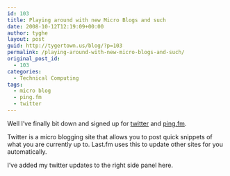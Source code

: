 ```yaml
---
id: 103
title: Playing around with new Micro Blogs and such
date: 2008-10-12T12:19:09+00:00
author: tyghe
layout: post
guid: http://tygertown.us/blog/?p=103
permalink: /playing-around-with-new-micro-blogs-and-such/
original_post_id:
  - 103
categories:
  - Technical Computing
tags:
  - micro blog
  - ping.fm
  - twitter
---
```

Well I&#8217;ve finally bit down and signed up for [twitter](http://www.twitter.com) and [ping.fm](http://ping.fm).

Twitter is a micro blogging site that allows you to post quick snippets of what you are currently up to. Last.fm uses this to update other sites for you automatically.

I&#8217;ve added my twitter updates to the right side panel here.